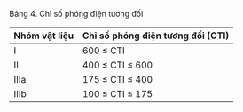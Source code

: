 Bảng 4. Chỉ số phóng điện tương đối

| Nhóm vật liệu   | Chỉ số phóng điện tương đối (CTI)   |
|-----------------|-------------------------------------|
| I               | 600 ≤ CTI                           |
| II   | 400 ≤ CTI ≤ 600   |
| IIIa | 175 ≤ CTI ≤ 400   |
| IIIb | 100 ≤ CTI ≤ 175   |